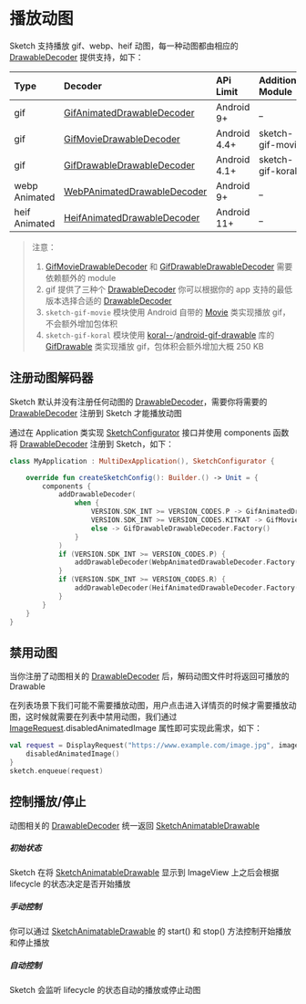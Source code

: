 # 播放动图

Sketch 支持播放 gif、webp、heif 动图，每一种动图都由相应的 [DrawableDecoder] 提供支持，如下：

|Type|Decoder|APi Limit|Additional Module|
|:---|:---|:---|:---|
|gif|[GifAnimatedDrawableDecoder]|Android 9+|_|
|gif|[GifMovieDrawableDecoder]|Android 4.4+|sketch-gif-movie|
|gif|[GifDrawableDrawableDecoder]|Android 4.1+|sketch-gif-koral|
|webp Animated|[WebPAnimatedDrawableDecoder]|Android 9+|_|
|heif Animated|[HeifAnimatedDrawableDecoder]|Android 11+|_|

> 注意：
> 1. [GifMovieDrawableDecoder] 和 [GifDrawableDrawableDecoder] 需要依赖额外的 module
> 2. gif 提供了三种个 [DrawableDecoder] 你可以根据你的 app 支持的最低版本选择合适的 [DrawableDecoder]
> 3. `sketch-gif-movie` 模块使用 Android 自带的 [Movie] 类实现播放 gif，不会额外增加包体积
> 4. `sketch-gif-koral` 模块使用 [koral--]/[android-gif-drawable] 库的 [GifDrawable] 类实现播放 gif，包体积会额外增加大概 250 KB

## 注册动图解码器

Sketch 默认并没有注册任何动图的 [DrawableDecoder]，需要你将需要的 [DrawableDecoder] 注册到 Sketch 才能播放动图

通过在 Application 类实现 [SketchConfigurator] 接口并使用 components 函数将 [DrawableDecoder] 注册到 Sketch，如下：

```kotlin
class MyApplication : MultiDexApplication(), SketchConfigurator {

    override fun createSketchConfig(): Builder.() -> Unit = {
        components {
            addDrawableDecoder(
                when {
                    VERSION.SDK_INT >= VERSION_CODES.P -> GifAnimatedDrawableDecoder.Factory()
                    VERSION.SDK_INT >= VERSION_CODES.KITKAT -> GifMovieDrawableDecoder.Factory()
                    else -> GifDrawableDrawableDecoder.Factory()
                }
            )
            if (VERSION.SDK_INT >= VERSION_CODES.P) {
                addDrawableDecoder(WebpAnimatedDrawableDecoder.Factory())
            }
            if (VERSION.SDK_INT >= VERSION_CODES.R) {
                addDrawableDecoder(HeifAnimatedDrawableDecoder.Factory())
            }
        }
    }
}
```

## 禁用动图

当你注册了动图相关的 [DrawableDecoder] 后，解码动图文件时将返回可播放的 Drawable

在列表场景下我们可能不需要播放动图，用户点击进入详情页的时候才需要播放动图，这时候就需要在列表中禁用动图，我们通过 [ImageRequest].disabledAnimatedImage
属性即可实现此需求，如下：

```kotlin
val request = DisplayRequest("https://www.example.com/image.jpg", imageView) {
    disabledAnimatedImage()
}
sketch.enqueue(request)
```

## 控制播放/停止

动图相关的 [DrawableDecoder] 统一返回 [SketchAnimatableDrawable]

##### 初始状态

Sketch 在将 [SketchAnimatableDrawable] 显示到 ImageView 上之后会根据 lifecycle 的状态决定是否开始播放

##### 手动控制

你可以通过 [SketchAnimatableDrawable] 的 start() 和 stop() 方法控制开始播放和停止播放

##### 自动控制

Sketch 会监听 lifecycle 的状态自动的播放或停止动图

[koral--]: https://github.com/koral--

[android-gif-drawable]: https://github.com/koral--/android-gif-drawable

[GifDrawable]: https://github.com/koral--/android-gif-drawable/blob/dev/android-gif-drawable/src/main/java/pl/droidsonroids/gif/GifDrawable.java

[DrawableDecoder]: ../../sketch/src/main/java/com/github/panpf/sketch/decode/DrawableDecoder.kt

[GifAnimatedDrawableDecoder]: ../../sketch/src/main/java/com/github/panpf/sketch/decode/GifAnimatedDrawableDecoder.kt

[HeifAnimatedDrawableDecoder]: ../../sketch/src/main/java/com/github/panpf/sketch/decode/HeifAnimatedDrawableDecoder.kt

[WebpAnimatedDrawableDecoder]: ../../sketch/src/main/java/com/github/panpf/sketch/decode/WebpAnimatedDrawableDecoder.kt

[GifDrawableDrawableDecoder]: ../../sketch-gif-koral/src/main/java/com/github/panpf/sketch/decode/GifDrawableDrawableDecoder.kt

[GifMovieDrawableDecoder]: ../../sketch-gif-movie/src/main/java/com/github/panpf/sketch/decode/GifMovieDrawableDecoder.kt

[ImageRequest]: ../../sketch/src/main/java/com/github/panpf/sketch/request/ImageRequest.kt

[SketchConfigurator]: ../../sketch/src/main/java/com/github/panpf/sketch/SketchConfigurator.kt

[SketchAnimatableDrawable]: ../../sketch/src/main/java/com/github/panpf/sketch/drawable/SketchAnimatableDrawable.kt

[Movie]: https://cs.android.com/android/platform/superproject/+/master:frameworks/base/graphics/java/android/graphics/Movie.java